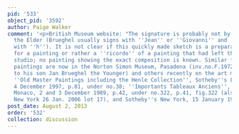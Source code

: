 ```yaml
---
pid: '533'
object_pid: '3592'
author: Paige Walker
comment: '<p>British Museum website: "The signature is probably not by Jan Brueghel
  the Elder (Brueghel usually signs with ''Jean'' or ''Giovanni'' and ''Brueghel''
  with ''h''). It is not clear if this quickly made sketch is a preparatory study
  for a painting or rather a ''ricordo'' of a painting that had left the artist''s
  studio; no painting showing the exact composition is known. Similar flower arrangements
  paintings are now in the Norton Simon Museum, Pasadena (inv.no.F.1972.13.P, attributed
  to his son Jan Brueghel the Younger) and others recently on the art market (see
  ''Old Master Paintings including the Henle Collection'', Sotheby''s London, 3 and
  4 December 1997, p.81, under no.38; ''Importants Tableaux Anciens'', Sotheby''s
  Monaco, 2 and 3 December 1989, p.42, under no.322, p.41, fig.322 (also at Sotheby''s
  New York 26 Jan. 2006 lot 17), and Sotheby''s New York, 15 January 1993, lot 87."</p>'
post_date: August 2, 2013
order: '532'
collection: discussion
---
```

